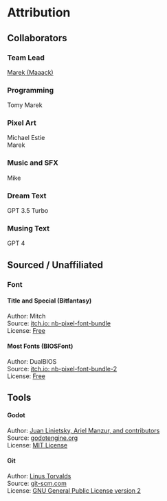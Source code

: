 # Attribution
## Collaborators

### Team Lead
[Marek (Maaack)](https://maaack.itch.io/) 

### Programming
Tomy
Marek

### Pixel Art
Michael Estie  
Marek

### Music and SFX
Mike

### Dream Text
GPT 3.5 Turbo  

### Musing Text
GPT 4  

## Sourced / Unaffiliated
### Font
#### Title and Special (Bitfantasy)  
Author: Mitch  
Source: [itch.io: nb-pixel-font-bundle](https://nimblebeastscollective.itch.io/nb-pixel-font-bundle)  
License: [Free](https://nimblebeastscollective.itch.io/nb-pixel-font-bundle)  

#### Most Fonts (BIOSFont)  
Author: DualBIOS  
Source: [itch.io: nb-pixel-font-bundle-2](https://nimblebeastscollective.itch.io/nb-pixel-font-bundle-2)  
License: [Free](https://nimblebeastscollective.itch.io/nb-pixel-font-bundle-2)  

## Tools
#### Godot
Author: [Juan Linietsky, Ariel Manzur, and contributors](https://godotengine.org/contact)  
Source: [godotengine.org](https://godotengine.org/)  
License: [MIT License](https://github.com/godotengine/godot/blob/master/LICENSE.txt) 

#### Git
Author: [Linus Torvalds](https://github.com/torvalds)  
Source: [git-scm.com](https://git-scm.com/downloads)  
License: [GNU General Public License version 2](https://opensource.org/licenses/GPL-2.0)